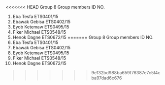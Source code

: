 <<<<<<< HEAD
    Group 8
Group members                         ID NO.

1. Eba Tesfa                               ETS0401/15
2. Ebawak Gebisa                      ETS0402/15
3. Eyob Ketemaw                       ETS0495/15
4. Fiker Michael                          ETS0548/15
5. Henok Dagne                          ETS0672/15
=======
                    Group 8
Group members                         ID NO.
1. Eba Tesfa                        ETS0401/15
2. Ebawak Gebisa                    ETS0402/15
3. Eyob Ketemaw                     ETS0495/15
4. Fiker Michael                    ETS0548/15
5. Henok Dagne                      ETS0672/15
>>>>>>> 9e132bd988ba659f76387e7c5f4cba97dad6c676
